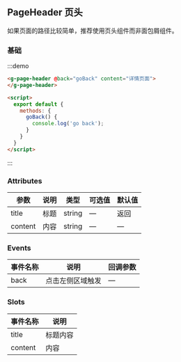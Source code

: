 ## PageHeader 页头

如果页面的路径比较简单，推荐使用页头组件而非面包屑组件。

### 基础

:::demo
```html
<g-page-header @back="goBack" content="详情页面">
</g-page-header>

<script>
  export default {
    methods: {
      goBack() {
        console.log('go back');
      }
    }
  }
</script>
```
:::

### Attributes
| 参数      | 说明          | 类型      | 可选值                           | 默认值  |
|---------- |-------------- |---------- |------------------------------ | ------ |
| title     | 标题           | string    |  —                            | 返回   |
| content   | 内容           | string    |  —                            | —      |


### Events
| 事件名称   | 说明           | 回调参数   |
|---------- |-------------- |---------- |
| back      | 点击左侧区域触发 | —        |

### Slots
| 事件名称    | 说明         |
|---------- |------------- |
| title     | 标题内容      |
| content   | 内容         |
